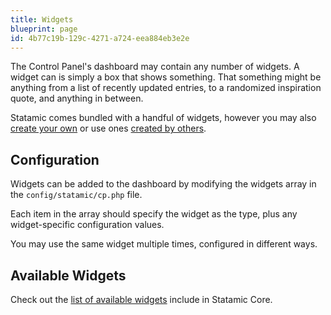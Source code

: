 ```yaml
---
title: Widgets
blueprint: page
id: 4b77c19b-129c-4271-a724-eea884eb3e2e
---
```

The Control Panel's dashboard may contain any number of widgets. A widget can is simply a box that shows something. That something might be anything from a list of recently updated entries, to a randomized inspiration quote, and anything in between.

Statamic comes bundled with a handful of widgets, however you may also [create your own](/extending/widgets) or use ones [created by others](https://statamic.com/addons/tags/widget).

## Configuration
Widgets can be added to the dashboard by modifying the widgets array in the `config/statamic/cp.php` file.

Each item in the array should specify the widget as the type, plus any widget-specific configuration values.

You may use the same widget multiple times, configured in different ways.

## Available Widgets

Check out the [list of available widgets](/reference/widgets) include in Statamic Core.
